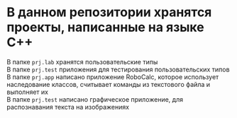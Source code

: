 # В данном репозитории хранятся проекты, написанные на языке C++

В папке `prj.lab` хранятся пользовательские типы\
В папке `prj.test` приложения для тестирования пользовательских типов\
В папке `prj.app` написано приложение RoboCalc, которое использует наследование классов, считывает команды из текстового файла и выполняет их\
В папке `prj.test` написано графическое приложение, для распознавания текста на изображениях
